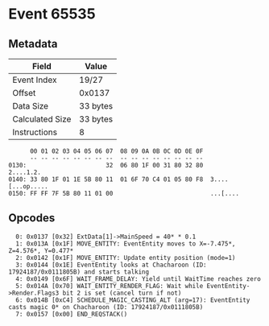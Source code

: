 # Event 65535

## Metadata

| Field           | Value    |
|-----------------|----------|
| Event Index     | 19/27    |
| Offset          | 0x0137   |
| Data Size       | 33 bytes |
| Calculated Size | 33 bytes |
| Instructions    | 8        |

```
      00 01 02 03 04 05 06 07  08 09 0A 0B 0C 0D 0E 0F
      -- -- -- -- -- -- -- --  -- -- -- -- -- -- -- --
0130:                      32  06 80 1F 00 31 80 32 80         2....1.2.
0140: 33 80 1F 01 1E 5B 80 11  01 6F 70 C4 01 05 80 F8  3....[...op.....
0150: FF FF 7F 5B 80 11 01 00                           ...[....        
```

## Opcodes

```
  0: 0x0137 [0x32] ExtData[1]->MainSpeed = 40* * 0.1
  1: 0x013A [0x1F] MOVE_ENTITY: EventEntity moves to X=-7.475*, Z=4.576*, Y=0.477*
  2: 0x0142 [0x1F] MOVE_ENTITY: Update entity position (mode=1)
  3: 0x0144 [0x1E] EventEntity looks at Chacharoon (ID: 17924187/0x0111805B) and starts talking
  4: 0x0149 [0x6F] WAIT_FRAME_DELAY: Yield until WaitTime reaches zero
  5: 0x014A [0x70] WAIT_ENTITY_RENDER_FLAG: Wait while EventEntity->Render.Flags3 bit 2 is set (cancel turn if not)
  6: 0x014B [0xC4] SCHEDULE_MAGIC_CASTING_ALT (arg=17): EventEntity casts magic 0* on Chacharoon (ID: 17924187/0x0111805B)
  7: 0x0157 [0x00] END_REQSTACK()
```
